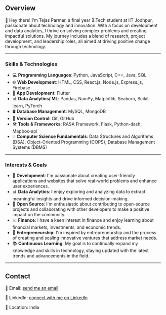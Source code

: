 ## Overview

👋 Hey there! I'm Tejas Parmar, a final year B.Tech student at IIT Jodhpur, passionate about technology and innovation. With a focus on development and data analytics, I thrive on solving complex problems and creating impactful solutions. My journey includes a blend of research, project development, and leadership roles, all aimed at driving positive change through technology.

---

### Skills & Technologies

- 💻 **Programming Languages**: Python, JavaScript, C++, Java, SQL
- 🌐 **Web Development**: HTML, CSS, React.js, Node.js, Express.js, Firebase
- 📱 **App Development**: Flutter
- 📊 **Data Analytics/ ML**: Pandas, NumPy, Matplotlib, Seaborn, Scikit-learn, PyTorch
- 🛢️ **Database Management**: MySQL, MongoDB
- 📝 **Version Control**: Git, GitHub
- 🛠️ **Tools & Frameworks**: RASA Framework, Flask, Python-dash, Mapbox-api
- 💡 **Computer Science Fundamentals**: Data Structures and Algorithms (DSA), Object-Oriented Programming (OOPS), Database Management Systems (DBMS)

---

### Interests & Goals

- 🚀 **Development**: I'm passionate about creating user-friendly applications and websites that solve real-world problems and enhance user experiences.
- 📊 **Data Analytics**: I enjoy exploring and analyzing data to extract meaningful insights and drive informed decision-making.
- 🌱 **Open Source**: I'm enthusiastic about contributing to open-source projects and collaborating with other developers to make a positive impact on the community.
- 💹 **Finance**: I have a keen interest in finance and enjoy learning about financial markets, investments, and economic trends.
- 🚀 **Entrepreneurship**: I'm inspired by entrepreneurship and the process of creating and scaling innovative ventures that address market needs.
- 📚 **Continuous Learning**: My goal is to continually expand my knowledge and skills in technology, staying updated with the latest trends and advancements in the field.

---

## Contact

📧 Email: [send me an email](mailto:parmar.tejas.2481@gmail.com)

🔗 LinkedIn: [connect with me on LinkedIn](www.linkedin.com/in/parmartejas24)

📍 Location: India
